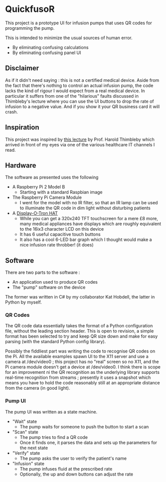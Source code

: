 # QuickfusoR

This project is a prototype UI for infusion pumps that uses QR codes for
programming the pump.

This is intended to minimize the usual sources of human error.

* By eliminating confusing calculations
* By eliminating confusing panel UI 

## Disclaimer

As if it didn't need saying : this is not a certified medical device. Aside from the fact that there's nothing to control an actual infusion pump, the code lacks the kind of rigour I would expect from a real medical device. In particular it suffers from one of the "hilarious" faults discussed in Thimbleby's lecture where you can use the UI buttons to drop the rate of infusion to a negative value. And if you show it your QR business card it will crash.

## Inspiration

This project was inspired by [this lecture](http://www.gresham.ac.uk/lectures-and-events/designing-it-to-make-healthcare-safer) by Prof. Harold Thimbleby which arrived in front of my eyes via one of the various healthcare IT channels I read.

## Hardware

The software as presented uses the following

* A Raspberry Pi 2 Model B
    * Starting with a standard Raspbian image
* The Raspberry Pi Camera Module
    * I went for the model with no IR filter, so that an IR lamp can be used to illuminate the QR code in dim light without disturbing patients
* A [Display-O-Tron HAT](https://shop.pimoroni.com/products/display-o-tron-hat)
    * While you can get a 320x240 TFT touchscreen for a mere £8 more, many medical appliances have displays which are roughly equivalent to the 16ix3 character LCD on this device
    * It has 6 useful capacitive touch buttons
    * It also has a cool 6-LED bar graph which I thought would make a nice infusion rate throbber! (it does)

## Software

There are two parts to the software :

* An application used to produce QR codes
* The "pump" software on the device

The former was written in C# by my collaborator Kat Hobdell, the latter in Python by myself.

### QR Codes

The QR code data essentially takes the format of a Python configuration file, without the leading section header. This is open to revision, a simple format has been selected to try and keep QR size down and make for easy parsing (with the standard Python config library).

Possibly the fiddliest part was writing the code to recognise QR codes on the Pi. All the available examples spawn UI to the X11 server and use a camera at /dev/video0 ; this project has no "real" screen so no X11, and the Pi camera module doesn't get a device at /dev/video0. I think there is scope for an improvement ni the QR recognition as the underlying library supports real-time recognition from streams ; presently it uses a snapshot which means you have to hold the code reasonably still at an appropriate distance from the camera (in good light).

### Pump UI

The pump UI was written as a state machine.

* "Wait" state
    * The pump waits for someone to push the button to start a scan
* "Scan" state
    * The pump tries to find a QR code
    * Once it finds one, it parses the data and sets up the parameters for the next state
* "Verify" state
    * The pump asks the user to verify the patient's name
* "Infusion" state
    * The pump infuses fluid at the prescribed rate
    * Optionally, the up and down buttons can adjust the rate


